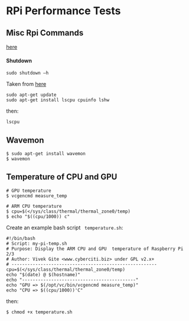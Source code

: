 # RPi Performance Tests

## Misc Rpi Commands

[here](http://www.makeuseof.com/tag/15-useful-commands-every-raspberry-pi-user-should-know/)

#### Shutdown

```
sudo shutdown –h
```

Taken from [here](https://www.element14.com/community/community/raspberry-pi/blog/2016/02/29/the-most-comprehensive-raspberry-pi-comparison-benchmark-ever)

```
sudo apt-get update
sudo apt-get install lscpu cpuinfo lshw
```
then:

```
lscpu
```

## Wavemon

```
$ sudo apt-get install wavemon
$ wavemon
```

## Temperature of CPU and GPU

```
# GPU temperature
$ vcgencmd measure_temp

# ARM CPU temperature
$ cpu=$(</sys/class/thermal/thermal_zone0/temp)
$ echo "$((cpu/1000)) c"
```

Create an example bash script ``` temperature.sh```:

```
#!/bin/bash
# Script: my-pi-temp.sh
# Purpose: Display the ARM CPU and GPU  temperature of Raspberry Pi 2/3 
# Author: Vivek Gite <www.cyberciti.biz> under GPL v2.x+
# -------------------------------------------------------
cpu=$(</sys/class/thermal/thermal_zone0/temp)
echo "$(date) @ $(hostname)"
echo "-------------------------------------------"
echo "GPU => $(/opt/vc/bin/vcgencmd measure_temp)"
echo "CPU => $((cpu/1000))'C"
```

then:

```
$ chmod +x temperature.sh
```
